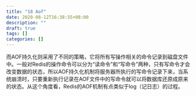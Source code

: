 ```yaml
---
title: "18 Aof"
date: 2020-08-12T16:38:55+08:00
description: ""
draft: true
tags: []
categories: []
---
```


而AOF持久化则采用了不同的策略，它将所有写操作相关的命令记录到磁盘文件中。一般对Redis的操作命令可以分为“读命令”和“写命令”两种，只有写命令才会改变数据的状态，所以AOF持久化机制将服务器所执行的写命令记录下来，当系统崩溃时，只要重新执行记录在AOF文件中的写命令就可以将数据库还原成原来的状态。从这个角度看，Redis的AOF机制有点类似于log（记日志）的过程。